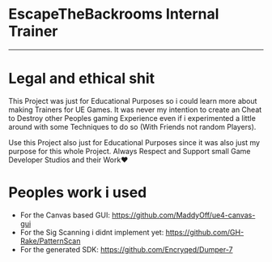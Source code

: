 # EscapeTheBackrooms Internal Trainer
---

# Legal and ethical shit

This Project was just for Educational Purposes so i could learn more about making Trainers for UE Games. It was never my intention to create an Cheat to Destroy other Peoples gaming Experience even if i experimented a little around with some Techniques to do so (With Friends not random Players).


Use this Project also just for Educational Purposes since it was also just my purpose for this whole Project. Always Respect and Support small Game Developer Studios and their Work❤️

# Peoples work i used

* For the Canvas based GUI: https://github.com/MaddyOff/ue4-canvas-gui
* For the Sig Scanning i didnt implement yet: https://github.com/GH-Rake/PatternScan
* For the generated SDK: https://github.com/Encryqed/Dumper-7
